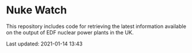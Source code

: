# Nuke Watch

This repository includes code for retrieving the latest information available on the output of EDF nuclear power plants in the UK.

Last updated: 2021-01-14 13:43